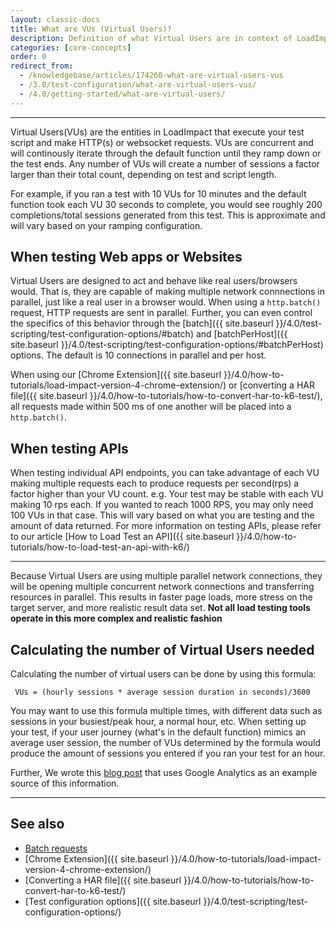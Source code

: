 ```yaml
---
layout: classic-docs
title: What are VUs (Virtual Users)?
description: Definition of what Virtual Users are in context of LoadImpact.
categories: [core-concepts]
order: 0
redirect_from:
  - /knowledgebase/articles/174260-what-are-virtual-users-vus
  - /3.0/test-configuration/what-are-virtual-users-vus/
  - /4.0/getting-started/what-are-virtual-users/
---
```


***

Virtual Users(VUs) are the entities in LoadImpact that execute your test script and make HTTP(s) or websocket requests. VUs are concurrent and will continously iterate through the default function until they ramp down or the test ends.  Any number of VUs will create a number of sessions a factor larger than their total count, depending on test and script length.

For example, if you ran a test with 10 VUs for 10 minutes and the default function took each VU 30 seconds to complete, you would see roughly 200 completions/total sessions generated from this test. This is approximate and will vary based on your ramping configuration.

## When testing Web apps or Websites

Virtual Users are designed to act and behave like real users/browsers would. That is, they are capable of making multiple network connnections in parallel, just like a real user in a browser would. When using a `http.batch()` request, HTTP requests are sent in parallel.  Further, you can even control the specifics of this behavior through the [batch]({{ site.baseurl }}/4.0/test-scripting/test-configuration-options/#batch) and [batchPerHost]({{ site.baseurl }}/4.0/test-scripting/test-configuration-options/#batchPerHost) options. The default is 10 connections in parallel and per host.

When using our [Chrome Extension]({{ site.baseurl }}/4.0/how-to-tutorials/load-impact-version-4-chrome-extension/) or [converting a HAR file]({{ site.baseurl }}/4.0/how-to-tutorials/how-to-convert-har-to-k6-test/), all requests made within 500 ms of one another will be placed into a `http.batch()`.

## When testing APIs
When testing individual API endpoints, you can take advantage of each VU making multiple requests each to produce requests per second(rps) a factor higher than your VU count.  e.g. Your test may be stable with each VU making 10 rps each. If you wanted to reach 1000 RPS, you may only need 100 VUs in that case. This will vary based on what you are testing and the amount of data returned. For more information on testing APIs, please refer to our article [How to Load Test an API]({{ site.baseurl }}/4.0/how-to-tutorials/how-to-load-test-an-api-with-k6/)

***

Because Virtual Users are using multiple parallel network connections, they will be opening multiple concurrent network connections and transferring resources in parallel. This results in faster page loads, more stress on the target server, and more realistic result data set. **Not all load testing tools operate in this more complex and realistic fashion**

## Calculating the number of Virtual Users needed

Calculating the number of virtual users can be done by using this formula:

` VUs = (hourly sessions * average session duration in seconds)/3600`

You may want to use this formula multiple times, with different data such as sessions in your busiest/peak hour, a normal hour, etc. When setting up your test, if your user journey (what's in the default function) mimics an average user session, the number of VUs determined by the formula would produce the amount of sessions you entered if you ran your test for an hour.

Further, We wrote this [blog post](http://blog.loadimpact.com/blog/monthly-visits-concurrent-users/) that uses Google Analytics as an example source of this information.

***

## See also

- [Batch requests](https://docs.k6.io/docs/batch-requests)
- [Chrome Extension]({{ site.baseurl }}/4.0/how-to-tutorials/load-impact-version-4-chrome-extension/)
- [Converting a HAR file]({{ site.baseurl }}/4.0/how-to-tutorials/how-to-convert-har-to-k6-test/)
- [Test configuration options]({{ site.baseurl }}/4.0/test-scripting/test-configuration-options/)
<!--stackedit_data:
eyJoaXN0b3J5IjpbNTg0NDg5MDM1XX0=
-->
